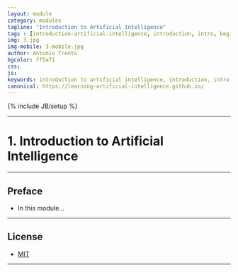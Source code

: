 ```yaml
---
layout: module
category: modules
tagline: "Introduction to Artificial Intelligence"
tags : [introduction-artificial-intelligence, introduction, intro, beginner, artificial-intelligence, ai, module]
img: 3.jpg
img-mobile: 3-mobile.jpg
author: Antonio Trento
bgcolor: ff5a71
css: 
js: 
keywords: introduction to artificial intelligence, introduction, intro, beginner, artificial intelligence, ai, 
canonical: https://learning-artificial-intelligence.github.io/
---
```

{% include JB/setup %}

***

# 1. Introduction to Artificial Intelligence

***

## Preface

* In this module...

***

## License

* [MIT](http://www.opensource.org/licenses/MIT)

***
